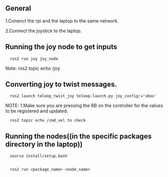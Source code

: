 ## General 
1.Conenct the rpi and the laptop to the same network.


2.Connect the joystick to the laptop.


## Running the joy node to get inputs


      ros2 run joy joy_node 


Note: ros2 topic echo /joy


## Converting joy to twist messages.

      ros2 launch teleop_twist_joy teleop-launch.py joy_config:='xbox'  


NOTE: 1.Make sure you are pressing the RB on the controller for the values to be registered and updated.


      ros2 topic echo /cmd_vel to check


## Running the nodes((in the specific packages directory in the laptop))

      source install/setup.bash 


      ros2 run <package_name> <node_name>


